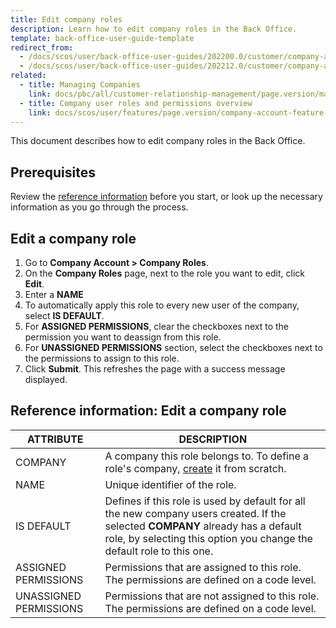 ```yaml
---
title: Edit company roles
description: Learn how to edit company roles in the Back Office.
template: back-office-user-guide-template
redirect_from:
  - /docs/scos/user/back-office-user-guides/202200.0/customer/company-account/managing-company-roles.html
  - /docs/scos/user/back-office-user-guides/202212.0/customer/company-account/managing-company-roles.html
related:
  - title: Managing Companies
    link: docs/pbc/all/customer-relationship-management/page.version/manage-in-the-back-office/manage-companies.html
  - title: Company user roles and permissions overview
    link: docs/scos/user/features/page.version/company-account-feature-overview/company-user-roles-and-permissions-overview.html
---
```


This document describes how to edit company roles in the Back Office.

## Prerequisites

Review the [reference information](#edit-a-company-role) before you start, or look up the necessary information as you go through the process.

## Edit a company role

1. Go to  **Company Account&nbsp;<span aria-label="and then">></span> Company Roles**.
2. On the **Company Roles** page, next to the role you want to edit, click **Edit**.
3. Enter a **NAME**
4. To automatically apply this role to every new user of the company, select **IS DEFAULT**.
5. For **ASSIGNED PERMISSIONS**, clear the checkboxes next to the permission you want to deassign from this role.
6. For **UNASSIGNED PERMISSIONS** section, select the checkboxes next to the permissions to assign to this role.
7. Click **Submit**.
    This refreshes the page with a success message displayed.


## Reference information: Edit a company role

| ATTRIBUTE |DESCRIPTION  |
| --- | --- |
| COMPANY | A company this role belongs to. To define a role's company, [create](/docs/pbc/all/customer-relationship-management/{{page.version}}/manage-in-the-back-office/company-roles/create-company-roles.html) it from scratch. |
| NAME | Unique identifier of the role.  |
| IS DEFAULT | Defines if this role is used by default for all the new company users created. If the selected **COMPANY** already has a default role, by selecting this option you change the default role to this one. |
| ASSIGNED PERMISSIONS | Permissions that are assigned to this role. The permissions are defined on a code level. |
| UNASSIGNED PERMISSIONS | Permissions that are not assigned to this role. The permissions are defined on a code level. |
